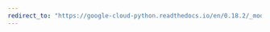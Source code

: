 ```yaml
---
redirect_to: "https://google-cloud-python.readthedocs.io/en/0.18.2/_modules/gcloud/monitoring/resource.html"
---
```

